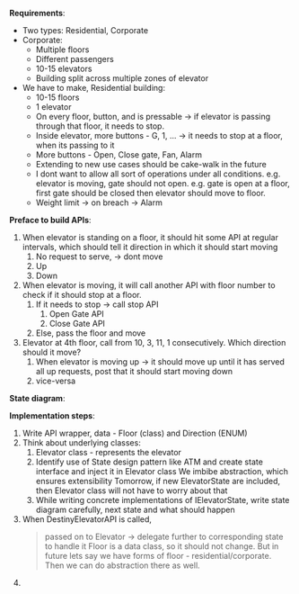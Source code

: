 **Requirements**:
* Two types: Residential, Corporate
* Corporate:
  * Multiple floors
  * Different passengers
  * 10-15 elevators
  * Building split across multiple zones of elevator
* We have to make, Residential building:
  * 10-15 floors
  * 1 elevator
  * On every floor, button, and is pressable -> if elevator is passing through that floor, it needs to stop.
  * Inside elevator, more buttons - G, 1, ... -> it needs to stop at a floor, when its passing to it
  * More buttons - Open, Close gate, Fan, Alarm
  * Extending to new use cases should be cake-walk in the future
  * I dont want to allow all sort of operations under all conditions. e.g. elevator is moving, gate should not open.
    e.g. gate is open at a floor, first gate should be closed then elevator should move to floor.
  * Weight limit -> on breach -> Alarm

**Preface to build APIs**:
1. When elevator is standing on a floor, it should hit some API at regular intervals, which should tell it direction in which it should start moving
   1. No request to serve, -> dont move
   2. Up
   3. Down
2. When elevator is moving, it will call another API with floor number to check if it should stop at a floor.
   1. If it needs to stop -> call stop API
      1. Open Gate API
      2. Close Gate API
   2. Else, pass the floor and move
3. Elevator at 4th floor, call from 10, 3, 11, 1 consecutively. Which direction should it move?
   1. When elevator is moving up -> it should move up until it has served all up requests, post that it should start moving down
   2. vice-versa

**State diagram**:


**Implementation steps**:
1. Write API wrapper, data - Floor (class) and Direction (ENUM)
2. Think about underlying classes:
   1. Elevator class - represents the elevator
   2. Identify use of State design pattern like ATM and create state interface and inject it in Elevator class
      We imbibe abstraction, which ensures extensibility
      Tomorrow, if new ElevatorState are included, then Elevator class will not have to worry about that
   3. While writing concrete implementations of IElevatorState, write state diagram carefully, next state and what should happen
3. When DestinyElevatorAPI is called,
   > passed on to Elevator -> delegate further to corresponding state to handle it
   > Floor is a data class, so it should not change. But in future lets say we have forms of floor - residential/corporate. Then we can do abstraction there as well.
4. 

